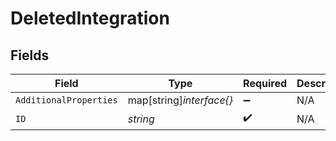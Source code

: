 # DeletedIntegration


## Fields

| Field                    | Type                     | Required                 | Description              |
| ------------------------ | ------------------------ | ------------------------ | ------------------------ |
| `AdditionalProperties`   | map[string]*interface{}* | :heavy_minus_sign:       | N/A                      |
| `ID`                     | *string*                 | :heavy_check_mark:       | N/A                      |